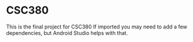 # CSC380
This is the final project for CSC380
If imported you may need to add a few dependencies, but Android Studio helps with that.
